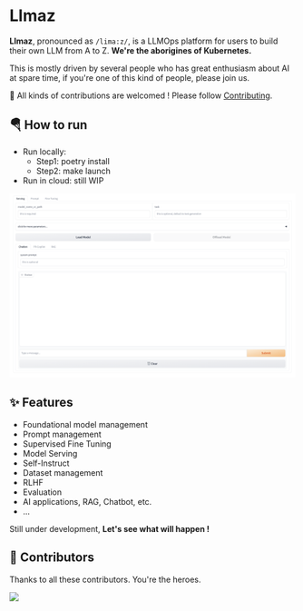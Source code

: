 # Llmaz

**Llmaz**, pronounced as `/lima:z/`, is a LLMOps platform for users to build their own LLM from A to Z. **We're the aborigines of Kubernetes.**

This is mostly driven by several people who has great enthusiasm about AI at spare time, if you're one of this kind of people, please join us.

🚀 All kinds of contributions are welcomed ! Please follow [Contributing](/CONTRIBUTING.md).

## 🪂 How to run

- Run locally:
  - Step1: poetry install
  - Step2: make launch
- Run in cloud: still WIP

![webui](./images/webui.jpg)

## ✨ Features

- Foundational model management
- Prompt management
- Supervised Fine Tuning
- Model Serving
- Self-Instruct
- Dataset management
- RLHF
- Evaluation
- AI applications, RAG, Chatbot, etc.
- ...

 Still under development, **Let's see what will happen !**

## 👏 Contributors

Thanks to all these contributors. You're the heroes.

<a href="https://github.com/InftyAI/Llmaz/graphs/contributors">
  <img src="https://contrib.rocks/image?repo=InftyAI/Llmaz" />
</a>
